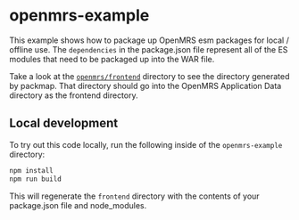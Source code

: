 # openmrs-example

This example shows how to package up OpenMRS esm packages for local / offline use. The `dependencies` in the package.json file represent all of the ES modules that need to be packaged up into the WAR file.

Take a look at the [`openmrs/frontend`](openmrs/frontend) directory to see the directory generated by packmap. That directory should go into the OpenMRS Application Data directory as the frontend directory.

## Local development

To try out this code locally, run the following inside of the `openmrs-example` directory:

```sh
npm install
npm run build
```

This will regenerate the `frontend` directory with the contents of your package.json file and node_modules.
